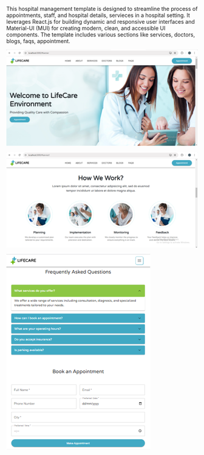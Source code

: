 This hospital management template is designed to streamline the process of appointments, staff, and hospital details, servieces in a hospital setting. It leverages React.js for building dynamic and responsive user interfaces and Material-UI (MUI) for creating modern, clean, and accessible UI components. The template includes various sections like services, doctors, blogs, faqs, appointment.


![image alt](https://github.com/ishitamangroliya7/Hospital_react_template/blob/4fa8f21f09b708ff34523c17c588f468be4e13bd/Screenshot%20(82).png)

![image alt](https://github.com/ishitamangroliya7/Hospital_react_template/blob/4fa8f21f09b708ff34523c17c588f468be4e13bd/Screenshot%20(83).png)

![image alt](https://github.com/ishitamangroliya7/Hospital_react_template/blob/4fa8f21f09b708ff34523c17c588f468be4e13bd/Screenshot%20(81).png)
